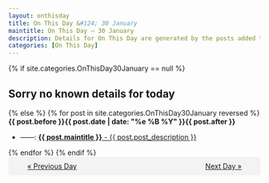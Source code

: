 ```yaml
---
layout: onthisday
title: On This Day &#124; 30 January
maintitle: On This Day — 30 January
description: Details for On This Day are generated by the posts added to the website so the content is subject to changes/updates over time.
categories: [On This Day]
---
```


{% if site.categories.OnThisDay30January == null %}
<h2>Sorry no known details for today</h2>
{% else %}
{% for post in site.categories.OnThisDay30January reversed %}
<strong>{{ post.before }}{{ post.date | date: "%e %B %Y" }}{{ post.after }}</strong>
<ul>
<li> ——: <a class="{{ post.class }}" href="{{ post.url }}"><strong>{{ post.maintitle }}</strong> - {{ post.post_description }}</a></li>
</ul>
{% endfor %}
{% endif %}
<br />
<div style="background-color: #f3f3f3; padding: 10px; border-radius: 5px; text-align: center; display: flex; justify-content: space-evenly;">
<a href="/onthisday/01/01-29">« Previous Day</a>
<span style="visibility:hidden;">[ Visit Leap Year February 29 ]</span>
<a href="/onthisday/01/01-31">Next Day »</a>
</div>
